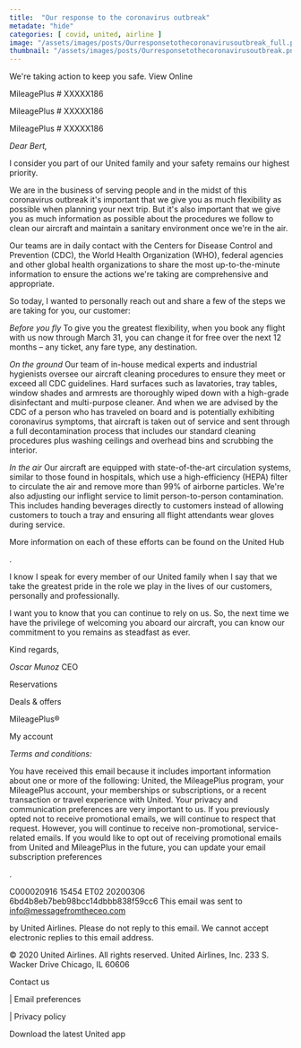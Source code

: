```yaml
---
title:  "Our response to the coronavirus outbreak"
metadate: "hide"
categories: [ covid, united, airline ]
image: "/assets/images/posts/Ourresponsetothecoronavirusoutbreak_full.png"
thumbnail: "/assets/images/posts/Ourresponsetothecoronavirusoutbreak.png"
---
```

We're taking action to keep you safe.
View Online



MileagePlus # XXXXX186




MileagePlus # XXXXX186




MileagePlus # XXXXX186


*Dear Bert,*

I consider you part of our United family and your safety remains our
highest priority.

We are in the business of serving people and in the midst of this
coronavirus outbreak it's important that we give you as much flexibility as
possible when planning your next trip. But it's also important that we give
you as much information as possible about the procedures we follow to clean
our aircraft and maintain a sanitary environment once we're in the air.

Our teams are in daily contact with the Centers for Disease Control and
Prevention (CDC), the World Health Organization (WHO), federal agencies and
other global health organizations to share the most up-to-the-minute
information to ensure the actions we're taking are comprehensive and
appropriate.

So today, I wanted to personally reach out and share a few of the steps we
are taking for you, our customer:

*Before you fly*
To give you the greatest flexibility, when you book any flight with us now
through March 31, you can change it for free over the next 12 months – any
ticket, any fare type, any destination.

*On the ground*
Our team of in-house medical experts and industrial hygienists oversee our
aircraft cleaning procedures to ensure they meet or exceed all CDC
guidelines. Hard surfaces such as lavatories, tray tables, window shades
and armrests are thoroughly wiped down with a high-grade disinfectant and
multi-purpose cleaner. And when we are advised by the CDC of a person who
has traveled on board and is potentially exhibiting coronavirus symptoms,
that aircraft is taken out of service and sent through a full
decontamination process that includes our standard cleaning procedures plus
washing ceilings and overhead bins and scrubbing the interior.

*In the air*
Our aircraft are equipped with state-of-the-art circulation systems,
similar to those found in hospitals, which use a high-efficiency (HEPA)
filter to circulate the air and remove more than 99% of airborne particles.
We're also adjusting our inflight service to limit person-to-person
contamination. This includes handing beverages directly to customers
instead of allowing customers to touch a tray and ensuring all flight
attendants wear gloves during service.

More information on each of these efforts can be found on the United Hub

.

I know I speak for every member of our United family when I say that we
take the greatest pride in the role we play in the lives of our customers,
personally and professionally.

I want you to know that you can continue to rely on us. So, the next time
we have the privilege of welcoming you aboard our aircraft, you can know
our commitment to you remains as steadfast as ever.

Kind regards,


*Oscar Munoz*
CEO





Reservations

 Deals & offers

 MileagePlus®

 My account




  

  

  



*Terms and conditions:*

You have received this email because it includes important information
about one or more of the following: United, the MileagePlus program, your
MileagePlus account, your memberships or subscriptions, or a recent
transaction or travel experience with United. Your privacy and
communication preferences are very important to us. If you previously opted
not to receive promotional emails, we will continue to respect that
request. However, you will continue to receive non-promotional,
service-related emails. If you would like to opt out of receiving
promotional emails from United and MileagePlus in the future, you can
update your email subscription preferences

.

C000020916 15454 ET02 20200306 6bd4b8eb7beb98bcc14dbbb838f59cc6
This email was sent to info@messagefromtheceo.com

by United Airlines.
Please do not reply to this email. We cannot accept electronic replies to
this email address.

© 2020 United Airlines. All rights reserved. United Airlines, Inc. 233 S.
Wacker Drive Chicago, IL 60606

Contact us

  |  Email preferences

  |  Privacy policy





Download the latest United app






